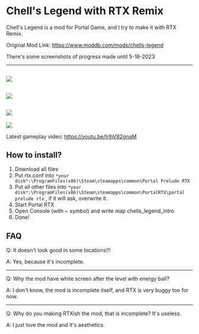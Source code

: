 # Chell's Legend with RTX Remix
Chell's Legend is a mod for Portal Game, and I try to make it with RTX Remix.

Original Mod Link: https://www.moddb.com/mods/chells-legend

There's some screenshots of progress made until 5-18-2023

----
![](https://media.discordapp.net/attachments/509754353947508756/1112468729066946641/20230528225058_1.jpg?width=1663&height=702)
----
![](https://media.discordapp.net/attachments/509754353947508756/1112468729356365844/20230528225145_1.jpg?width=1663&height=702)
----
![](https://media.discordapp.net/attachments/509754353947508756/1112468729691897856/20230528225204_1.jpg?width=1663&height=702)
----
![](https://media.discordapp.net/attachments/509754353947508756/1112468730245558272/20230528225248_1.jpg?width=1663&height=702)

Latest gameplay video: https://youtu.be/IrIhV82gnaM

How to install?
----
1. Download all files
2. Put rtx.conf into `*your disk*:\ProgramFiles(x86)\Steam\steamapps\common\Portal Prelude RTX`
3. Put all other files into `*your disk*:\ProgramFiles(x86)\Steam\steamapps\common\PortalRTX\portal prelude rtx` , if it will ask, overwrite it.
4. Start Portal RTX
5. Open Console (with ~ symbol) and write map chells_legend_intro
6. Done!

FAQ
----
Q: It doesn't look good in some locations!!!

A: Yes, because it's incomplete.

----
Q: Why the mod have white screen after the level with energy ball?

A: I don't know, the mod is incomplete itself, and RTX is very buggy too for now.

----
Q: Why do you making RTXish the mod, that is incomplete? It's useless.

A: I just love the mod and it's aesthetics.
